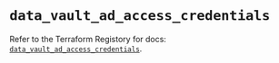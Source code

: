 # `data_vault_ad_access_credentials`

Refer to the Terraform Registory for docs: [`data_vault_ad_access_credentials`](https://www.terraform.io/docs/providers/vault/d/ad_access_credentials).
